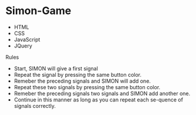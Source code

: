 # Simon-Game

- HTML
- CSS
- JavaScript
- JQuery

Rules
- Start, SIMON will give a first signal
- Repeat the signal by pressing the same button color.
- Remeber the preceding signals and SIMON will add one.
- Repeat these two signals by pressing the same button color.
- Remeber the preceding signals two signals and SIMON add another one.
- Continue in this manner as long as you can repeat each se-quence of signals correctly.
